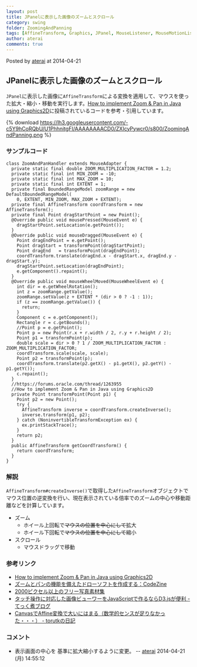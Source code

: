 ```yaml
---
layout: post
title: JPanelに表示した画像のズームとスクロール
category: swing
folder: ZoomingAndPanning
tags: [AffineTransform, Graphics, JPanel, MouseListener, MouseMotionListener, MouseWheelListener]
author: aterai
comments: true
---
```


Posted by [aterai](http://terai.xrea.jp/aterai.html) at 2014-04-21

## JPanelに表示した画像のズームとスクロール
`JPanel`に表示した画像に`AffineTransform`による変換を適用して、マウスを使った拡大・縮小・移動を実行します。[How to implement Zoom & Pan in Java using Graphics2D](https://forums.oracle.com/thread/1263955)に投稿されているコードを参考・引用しています。

{% download https://lh3.googleusercontent.com/-c5Y9hCoRQbU/U1PhhnitgFI/AAAAAAAACD0/ZXIcyPywcr0/s800/ZoomingAndPanning.png %}

### サンプルコード
<pre class="prettyprint"><code>class ZoomAndPanHandler extends MouseAdapter {
  private static final double ZOOM_MULTIPLICATION_FACTOR = 1.2;
  private static final int MIN_ZOOM = -10;
  private static final int MAX_ZOOM = 10;
  private static final int EXTENT = 1;
  private final BoundedRangeModel zoomRange = new DefaultBoundedRangeModel(
    0, EXTENT, MIN_ZOOM, MAX_ZOOM + EXTENT);
  private final AffineTransform coordTransform = new AffineTransform();
  private final Point dragStartPoint = new Point();
  @Override public void mousePressed(MouseEvent e) {
    dragStartPoint.setLocation(e.getPoint());
  }
  @Override public void mouseDragged(MouseEvent e) {
    Point dragEndPoint = e.getPoint();
    Point dragStart = transformPoint(dragStartPoint);
    Point dragEnd   = transformPoint(dragEndPoint);
    coordTransform.translate(dragEnd.x - dragStart.x, dragEnd.y - dragStart.y);
    dragStartPoint.setLocation(dragEndPoint);
    e.getComponent().repaint();
  }
  @Override public void mouseWheelMoved(MouseWheelEvent e) {
    int dir = e.getWheelRotation();
    int z = zoomRange.getValue();
    zoomRange.setValue(z + EXTENT * (dir &gt; 0 ? -1 : 1));
    if (z == zoomRange.getValue()) {
      return;
    }
    Component c = e.getComponent();
    Rectangle r = c.getBounds();
    //Point p = e.getPoint();
    Point p = new Point(r.x + r.width / 2, r.y + r.height / 2);
    Point p1 = transformPoint(p);
    double scale = dir &gt; 0 ? 1 / ZOOM_MULTIPLICATION_FACTOR : ZOOM_MULTIPLICATION_FACTOR;
    coordTransform.scale(scale, scale);
    Point p2 = transformPoint(p);
    coordTransform.translate(p2.getX() - p1.getX(), p2.getY() - p1.getY());
    c.repaint();
  }
  //https://forums.oracle.com/thread/1263955
  //How to implement Zoom &amp; Pan in Java using Graphics2D
  private Point transformPoint(Point p1) {
    Point p2 = new Point();
    try {
      AffineTransform inverse = coordTransform.createInverse();
      inverse.transform(p1, p2);
    } catch (NoninvertibleTransformException ex) {
      ex.printStackTrace();
    }
    return p2;
  }
  public AffineTransform getCoordTransform() {
    return coordTransform;
  }
}
</code></pre>

### 解説
`AffineTransform#createInverse()`で取得した`AffineTransform`オブジェクトでマウス位置の逆変換を行い、現在表示されている倍率でのズームの中心や移動距離などを計算しています。

- ズーム
    - ホイール上回転で~~マウスの位置を中心にして~~拡大
    - ホイール下回転で~~マウスの位置を中心にして~~縮小
- スクロール
    - マウスドラッグで移動

<!-- dummy comment line for breaking list -->

### 参考リンク
- [How to implement Zoom & Pan in Java using Graphics2D](https://forums.oracle.com/thread/1263955)
- [ズームとパンの機能を備えたドローソフトを作成する：CodeZine](http://codezine.jp/article/detail/174)
- [2000ピクセル以上のフリー写真素材集](http://sozai-free.com/)
- [タッチ操作に対応した画像ビューワーをJavaScriptで作るならD3.jsが便利 - てっく煮ブログ](http://tech.nitoyon.com/ja/blog/2013/12/13/touch-viewer/)
- [CanvasでAffine変換で大いにはまる（数学的センスが足りなかった・・・） - torutkの日記](http://d.hatena.ne.jp/torutk/20140415/p1)

<!-- dummy comment line for breaking list -->

### コメント
- 表示画面の中心を 基準に拡大縮小するように変更。 -- [aterai](http://terai.xrea.jp/aterai.html) 2014-04-21 (月) 14:55:12

<!-- dummy comment line for breaking list -->

